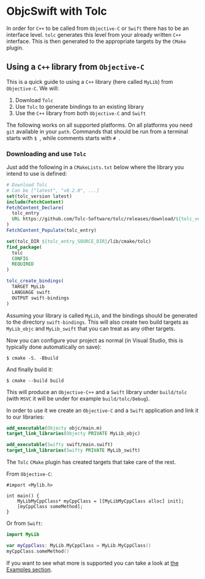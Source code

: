 # ObjcSwift with Tolc #

In order for `C++` to be called from `Objective-C` or `Swift` there has to be an interface level. `tolc` generates this level from your already written `C++` interface.
This is then generated to the appropriate targets by the `CMake` plugin.

## Using a `C++` library from `Objective-C` ##

This is a quick guide to using a `C++` library (here called `MyLib`) from `Objective-C`. We will:

1. Download `Tolc`
2. Use `Tolc` to generate bindings to an existing library
3. Use the `C++` library from both `Objective-C` and `Swift`

The following works on all supported platforms. On all platforms you need `git` available in your `path`. Commands that should be run from a terminal starts with `$ `, while comments starts with `# `.

### Downloading and use `Tolc` ###

Just add the following in a `CMakeLists.txt` below where the library you intend to use is defined:

```cmake
# Download Tolc
# Can be ["latest", "v0.2.0", ...]
set(tolc_version latest)
include(FetchContent)
FetchContent_Declare(
  tolc_entry
  URL https://github.com/Tolc-Software/tolc/releases/download/${tolc_version}/tolc-${CMAKE_HOST_SYSTEM_NAME}.tar.xz
)
FetchContent_Populate(tolc_entry)

set(tolc_DIR ${tolc_entry_SOURCE_DIR}/lib/cmake/tolc)
find_package(
  tolc
  CONFIG
  REQUIRED
)

tolc_create_bindings(
  TARGET MyLib
  LANGUAGE swift
  OUTPUT swift-bindings
)
```

Assuming your library is called `MyLib`, and the bindings should be generated to the directory `swift-bindings`.
This will also create two build targets as `MyLib_objc` and `MyLib_swift` that you can treat as any other targets.

Now you can configure your project as normal (in Visual Studio, this is typically done automatically on save):

```shell
$ cmake -S. -Bbuild
```

And finally build it:

```shell
$ cmake --build build
```

This will produce an `Objective-C++` and a `Swift` library under `build/tolc` (with `MSVC` it will be under for example `build/tolc/Debug`).

In order to use it we create an `Objective-C` and a `Swift` application and link it to our libraries:

```cmake
add_executable(Objecty objc/main.m)
target_link_libraries(Objecty PRIVATE MyLib_objc)

add_executable(Swifty swift/main.swift)
target_link_libraries(Swifty PRIVATE MyLib_swift)
```

The `Tolc` `CMake` plugin has created targets that take care of the rest.

From `Objective-C`:

```objc
#import <Mylib.h>

int main() {
    MyLibMyCppClass* myCppClass = [[MyLibMyCppClass alloc] init];
    [myCppClass someMethod];
}
```

Or from `Swift`:

```swift
import MyLib

var myCppClass: MyLib.MyCppClass = MyLib.MyCppClass()
myCppClass.someMethod()
```

If you want to see what more is supported you can take a look at [the Examples section](./examples.md).

